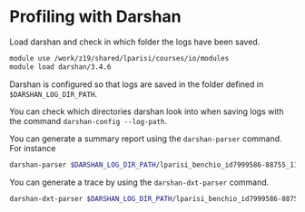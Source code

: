 # Profiling with Darshan

Load darshan and check in which folder the logs have been saved. 

```bash
module use /work/z19/shared/lparisi/courses/io/modules
module load darshan/3.4.6
```

Darshan is configured so that logs are saved in the folder defined in  `$DARSHAN_LOG_DIR_PATH`.

You can check which directories darshan look into when saving logs with the command `darshan-config --log-path`.

You can generate a summary report using the `darshan-parser` command. For instance

```bash
darshan-parser $DARSHAN_LOG_DIR_PATH/lparisi_benchio_id7999586-88755_11-8-32949-14036386306537802543_1.darshan | less
```

You can generate a trace  by using the `darshan-dxt-parser` command.

```bash
darshan-dxt-parser $DARSHAN_LOG_DIR_PATH/lparisi_benchio_id7999586-88755_11-8-32949-14036386306537802543_1.darshan | less
```